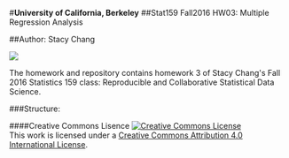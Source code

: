 #**University of California, Berkeley**
##Stat159 Fall2016 HW03: Multiple Regression Analysis

##Author: Stacy Chang

![](https://raw.githubusercontent.com/ucb-stat159/stat159-fall-2016/master/projects/proj01/images/stat159-logo.png)

The homework and repository contains homework 3 of Stacy Chang's Fall 2016 Statistics 159 class: Reproducible and Collaborative Statistical Data Science.

###Structure:




####Creative Commons Lisence
<a rel="license" href="http://creativecommons.org/licenses/by/4.0/"><img alt="Creative Commons License" style="border-width:0" src="https://i.creativecommons.org/l/by/4.0/88x31.png" /></a><br />This work is licensed under a <a rel="license" href="http://creativecommons.org/licenses/by/4.0/">Creative Commons Attribution 4.0 International License</a>.